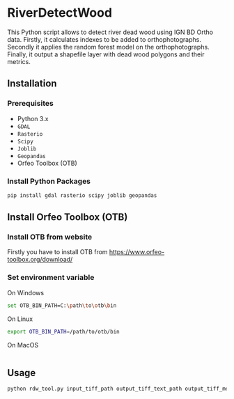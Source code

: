 # RiverDetectWood

This Python script allows to detect river dead wood using IGN BD Ortho data. Firstly, it calculates indexes to be added to orthophotographs. Secondly it applies the random forest model on the orthophotographs. Finally, it output a shapefile layer with dead wood polygons and their metrics. 

## Installation

### Prerequisites

- Python 3.x
- `GDAL`
- `Rasterio`
- `Scipy`
- `Joblib`
- `Geopandas`
- Orfeo Toolbox (OTB)

### Install Python Packages

```bash
pip install gdal rasterio scipy joblib geopandas
```

## Install Orfeo Toolbox (OTB)

### Install OTB from website

Firstly you have to install OTB from https://www.orfeo-toolbox.org/download/

### Set environment variable

On Windows 

```bash
set OTB_BIN_PATH=C:\path\to\otb\bin
```

On Linux

```bash
export OTB_BIN_PATH=/path/to/otb/bin
```

On MacOS

```bash
```

## Usage

```bash
python rdw_tool.py input_tiff_path output_tiff_text_path output_tiff_merge_path model_path output_corrected_path output_shapefile_path shapefile_path
```



